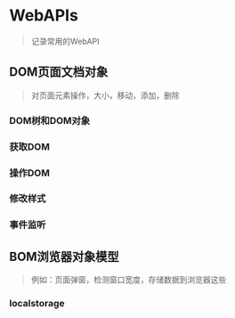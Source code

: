 # WebAPIs

> 记录常用的WebAPI
## DOM页面文档对象

> 对页面元素操作，大小，移动，添加，删除

### DOM树和DOM对象

### 获取DOM

### 操作DOM

### 修改样式

### 事件监听

## BOM浏览器对象模型

> 例如：页面弹窗，检测窗口宽度，存储数据到浏览器这些
### localstorage


